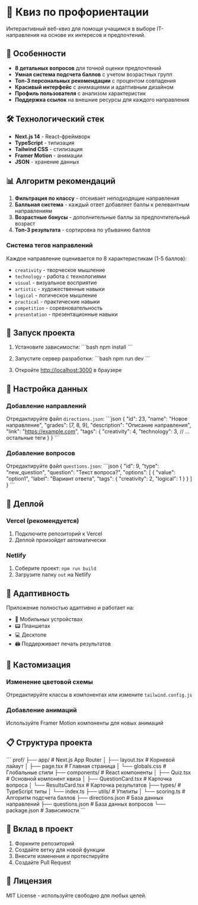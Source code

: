 # 🚀 Квиз по профориентации

Интерактивный веб-квиз для помощи учащимся в выборе IT-направления на основе их интересов и предпочтений.

## 🌟 Особенности

- **8 детальных вопросов** для точной оценки предпочтений
- **Умная система подсчета баллов** с учетом возрастных групп
- **Топ-3 персональных рекомендации** с процентом совпадения
- **Красивый интерфейс** с анимациями и адаптивным дизайном
- **Профиль пользователя** с анализом характеристик
- **Поддержка ссылок** на внешние ресурсы для каждого направления

## 🛠 Технологический стек

- **Next.js 14** - React-фреймворк
- **TypeScript** - типизация
- **Tailwind CSS** - стилизация
- **Framer Motion** - анимации
- **JSON** - хранение данных

## 📊 Алгоритм рекомендаций

1. **Фильтрация по классу** - отсеивает неподходящие направления
2. **Балльная система** - каждый ответ добавляет баллы к релевантным направлениям
3. **Возрастные бонусы** - дополнительные баллы за предпочтительный возраст
4. **Топ-3 результата** - сортировка по убыванию баллов

### Система тегов направлений

Каждое направление оценивается по 8 характеристикам (1-5 баллов):
- `creativity` - творческое мышление
- `technology` - работа с технологиями
- `visual` - визуальное восприятие
- `artistic` - художественные навыки
- `logical` - логическое мышление
- `practical` - практические навыки
- `competition` - соревновательность
- `presentation` - презентационные навыки

## 🚀 Запуск проекта

1. Установите зависимости:
\`\`\`bash
npm install
\`\`\`

2. Запустите сервер разработки:
\`\`\`bash
npm run dev
\`\`\`

3. Откройте [http://localhost:3000](http://localhost:3000) в браузере

## 📝 Настройка данных

### Добавление направлений
Отредактируйте файл `directions.json`:
\`\`\`json
{
  "id": 23,
  "name": "Новое направление",
  "grades": [7, 8, 9],
  "description": "Описание направления",
  "link": "https://example.com",
  "tags": {
    "creativity": 4,
    "technology": 3,
    // ... остальные теги
  }
}
\`\`\`

### Добавление вопросов
Отредактируйте файл `questions.json`:
\`\`\`json
{
  "id": 9,
  "type": "new_question",
  "question": "Текст вопроса?",
  "options": [
    {
      "value": "option1",
      "label": "Вариант ответа",
      "tags": { "creativity": 2, "logical": 1 }
    }
  ]
}
\`\`\`

## 🔧 Деплой

### Vercel (рекомендуется)
1. Подключите репозиторий к Vercel
2. Деплой произойдет автоматически

### Netlify
1. Соберите проект: `npm run build`
2. Загрузите папку `out` на Netlify

## 📱 Адаптивность

Приложение полностью адаптивно и работает на:
- 📱 Мобильных устройствах
- 📟 Планшетах  
- 💻 Десктопе
- 🖨 Поддерживает печать результатов

## 🎨 Кастомизация

### Изменение цветовой схемы
Отредактируйте классы в компонентах или измените `tailwind.config.js`

### Добавление анимаций
Используйте Framer Motion компоненты для новых анимаций

## 📋 Структура проекта

\`\`\`
prof/
├── app/                    # Next.js App Router
│   ├── layout.tsx         # Корневой лайаут
│   ├── page.tsx           # Главная страница
│   └── globals.css        # Глобальные стили
├── components/            # React компоненты
│   ├── Quiz.tsx          # Основной компонент квиза
│   ├── QuestionCard.tsx  # Карточка вопроса
│   └── ResultsCard.tsx   # Карточка результатов
├── types/                # TypeScript типы
│   └── index.ts
├── utils/                # Утилиты
│   └── scoring.ts        # Алгоритм подсчета баллов
├── directions.json       # База данных направлений
├── questions.json        # База данных вопросов
└── package.json         # Зависимости
\`\`\`

## 🤝 Вклад в проект

1. Форкните репозиторий
2. Создайте ветку для новой функции
3. Внесите изменения и протестируйте
4. Создайте Pull Request

## 📄 Лицензия

MIT License - используйте свободно для любых целей.
